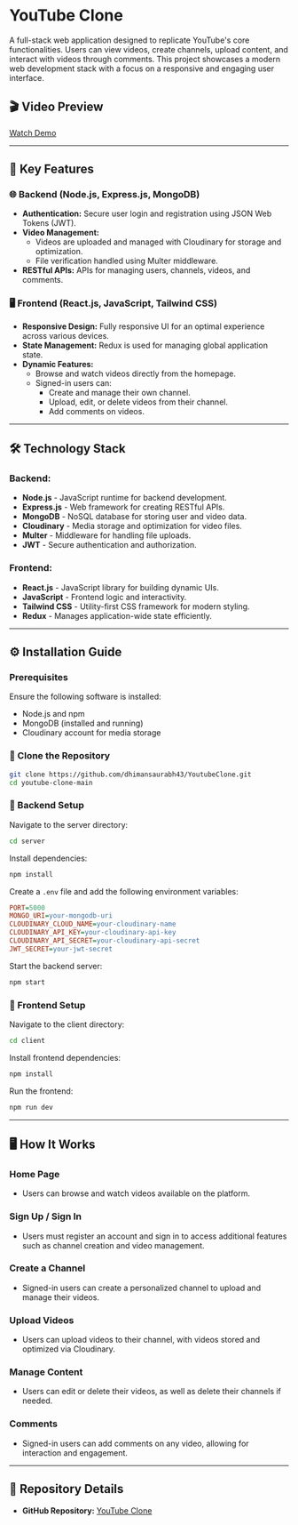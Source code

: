 # YouTube Clone

A full-stack web application designed to replicate YouTube's core functionalities. Users can view videos, create channels, upload content, and interact with videos through comments. This project showcases a modern web development stack with a focus on a responsive and engaging user interface.

## 🎬 Video Preview
[Watch Demo](https://drive.google.com/file/d/1aS2LBfYerToZXZVn90NNKwALDeEjkgi0/view?usp=sharing)

---

## 🚀 Key Features

### 🌐 Backend (Node.js, Express.js, MongoDB)
- **Authentication:** Secure user login and registration using JSON Web Tokens (JWT).
- **Video Management:**
  - Videos are uploaded and managed with Cloudinary for storage and optimization.
  - File verification handled using Multer middleware.
- **RESTful APIs:** APIs for managing users, channels, videos, and comments.

### 🖥️ Frontend (React.js, JavaScript, Tailwind CSS)
- **Responsive Design:** Fully responsive UI for an optimal experience across various devices.
- **State Management:** Redux is used for managing global application state.
- **Dynamic Features:**
  - Browse and watch videos directly from the homepage.
  - Signed-in users can:
    - Create and manage their own channel.
    - Upload, edit, or delete videos from their channel.
    - Add comments on videos.

---

## 🛠️ Technology Stack

### **Backend:**
- **Node.js** - JavaScript runtime for backend development.
- **Express.js** - Web framework for creating RESTful APIs.
- **MongoDB** - NoSQL database for storing user and video data.
- **Cloudinary** - Media storage and optimization for video files.
- **Multer** - Middleware for handling file uploads.
- **JWT** - Secure authentication and authorization.

### **Frontend:**
- **React.js** - JavaScript library for building dynamic UIs.
- **JavaScript** - Frontend logic and interactivity.
- **Tailwind CSS** - Utility-first CSS framework for modern styling.
- **Redux** - Manages application-wide state efficiently.

---

## ⚙️ Installation Guide

### Prerequisites
Ensure the following software is installed:
- Node.js and npm
- MongoDB (installed and running)
- Cloudinary account for media storage

### 📌 Clone the Repository
```bash
git clone https://github.com/dhimansaurabh43/YoutubeClone.git
cd youtube-clone-main
```

### 📌 Backend Setup
Navigate to the server directory:
```bash
cd server
```

Install dependencies:
```bash
npm install
```

Create a `.env` file and add the following environment variables:
```ini
PORT=5000
MONGO_URI=your-mongodb-uri
CLOUDINARY_CLOUD_NAME=your-cloudinary-name
CLOUDINARY_API_KEY=your-cloudinary-api-key
CLOUDINARY_API_SECRET=your-cloudinary-api-secret
JWT_SECRET=your-jwt-secret
```

Start the backend server:
```bash
npm start
```

### 📌 Frontend Setup
Navigate to the client directory:
```bash
cd client
```

Install frontend dependencies:
```bash
npm install
```

Run the frontend:
```bash
npm run dev
```

---

## 🖥️ How It Works

### **Home Page**
- Users can browse and watch videos available on the platform.

### **Sign Up / Sign In**
- Users must register an account and sign in to access additional features such as channel creation and video management.

### **Create a Channel**
- Signed-in users can create a personalized channel to upload and manage their videos.

### **Upload Videos**
- Users can upload videos to their channel, with videos stored and optimized via Cloudinary.

### **Manage Content**
- Users can edit or delete their videos, as well as delete their channels if needed.

### **Comments**
- Signed-in users can add comments on any video, allowing for interaction and engagement.

---

## 📌 Repository Details
- **GitHub Repository:** [YouTube Clone]()


